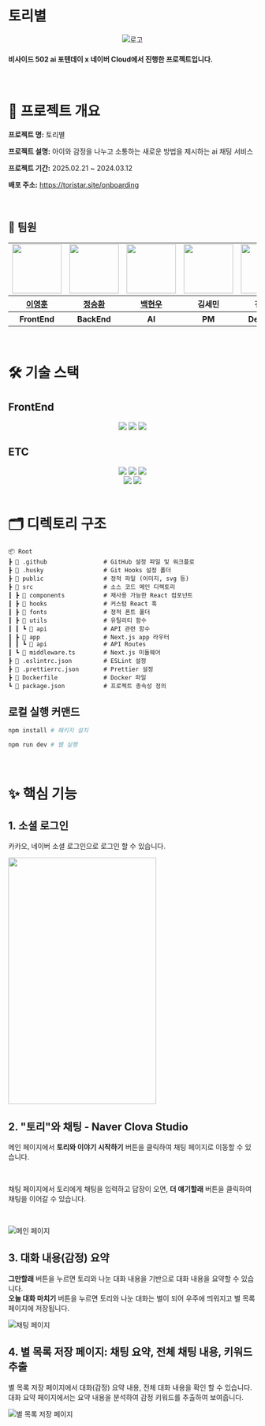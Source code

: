 # 토리별

<div  align="center">
<img src="public/readme/main.png" alt="로고">
</div>

#### 비사이드 502 ai 포텐데이 x 네이버 Cloud에서 진행한 프로젝트입니다.

<br/>

# 📝 프로젝트 개요

**프로젝트 명:** 토리별

**프로젝트 설명:** 아이와 감정을 나누고 소통하는 새로운 방법을 제시하는 ai 채팅 서비스

**프로젝트 기간:** 2025.02.21 ~ 2024.03.12

**배포 주소:** https://toristar.site/onboarding

<br/>

## 👏 팀원

<table align="center">
    <tbody>
        <tr>
            <td>
                <a href="https://github.com/tkddbs587">
                    <img src="https://avatars.githubusercontent.com/tkddbs587" width="100px" height="100px"/>
                </a>
            </td>
            <td>
                <a href="https://github.com/ralla0405">
                    <img src="https://avatars.githubusercontent.com/u/74897495?v=4" width="100" height="100"/>
                </a>
            </td>
            <td>
                <a href="https://github.com/hyunw405">
                    <img src="https://avatars.githubusercontent.com/u/81167359?v=4" width="100px" height="100px"/>
                </a>  
            </td>
            <td>
                <div>
                    <img src="public/readme/profile1.png" width="100" height="100"/>
                </div>  
            </td>
            <td>
                <div>
                    <img src="public/readme/profile2.png" width="100px" height="100px"/>
                </div>
            </td>
        </tr>
        <tr>
            <th>
                <a href="https://github.com/tkddbs587">이영훈</a>
            </th>
            <th>
                <a href="https://github.com/ralla0405">정승환</a>
            </th>
            <th>
                <a href="https://github.com/hyunw405">백현우</a>
            </th>
            <th>
                <div>김세민</div>
            </th>
            <th>
                <div>전단비</div>
            </th>
        </tr>
        <tr>
            <th>
                FrontEnd
            </th>
            <th>
                BackEnd
            </th>
            <th>
                AI
            </th>
            <th>
                PM
            </th>
            <th>
                Designer
            </th>
        </tr>
    </tbody>
</table>

<br/>

# 🛠️ 기술 스택

## FrontEnd

<div  align="center">
<img src="https://img.shields.io/badge/Next-black?style=for-the-badge&logo=next.js&logoColor=white">
<img src="https://img.shields.io/badge/typescript-%23007ACC.svg?style=for-the-badge&logo=typescript&logoColor=white">
<img src="https://img.shields.io/badge/tailwindcss-%2338B2AC.svg?style=for-the-badge&logo=tailwind-css&logoColor=white">

</div>

<!-- ![프론트](public/readme/front.png) -->

## ETC

<div  align="center">
<img src="https://img.shields.io/badge/NPM-%23CB3837.svg?style=for-the-badge&logo=npm&logoColor=white"> <img src="https://img.shields.io/badge/Prettier-F7B93E?style=for-the-badge&logo=Prettier&logoColor=white"> <img src="https://img.shields.io/badge/ESlint-4B32C3?style=for-the-badge&logo=ESlint&logoColor=white"> 
<br>
<img src="https://img.shields.io/badge/git-F05032?style=for-the-badge&logo=git&logoColor=white"> <img src="https://img.shields.io/badge/github-181717?style=for-the-badge&logo=github&logoColor=white">
</div>

<br/>

# 🗂️ 디렉토리 구조

```
📦 Root
┣ 📂 .github                # GitHub 설정 파일 및 워크플로
┣ 📂 .husky                 # Git Hooks 설정 폴더
┣ 📂 public                 # 정적 파일 (이미지, svg 등)
┣ 📂 src                    # 소스 코드 메인 디렉토리
┃ ┣ 📂 components           # 재사용 가능한 React 컴포넌트
┃ ┣ 📂 hooks                # 커스텀 React 훅
┃ ┣ 📂 fonts                # 정적 폰트 폴더
┃ ┣ 📂 utils                # 유틸리티 함수
┃ ┃ ┗ 📂 api                # API 관련 함수
┃ ┣ 📂 app                  # Next.js app 라우터
┃ ┃ ┗ 📂 api                # API Routes
┃ ┗ 📜 middleware.ts        # Next.js 미들웨어
┣ 📜 .eslintrc.json         # ESLint 설정
┣ 📜 .prettierrc.json       # Prettier 설정
┣ 📜 Dockerfile             # Docker 파일
┗ 📜 package.json           # 프로젝트 종속성 정의
```

## 로컬 실행 커맨드

```bash
npm install # 패키지 설치

npm run dev # 웹 실행
```

<br/>

# ✨ 핵심 기능

## 1. 소셜 로그인

카카오, 네이버 소셜 로그인으로 로그인 할 수 있습니다.

<img src="public/readme/login.png" width="300px" height="500px">

## 2. "토리"와 채팅 - Naver Clova Studio

메인 페이지에서 **토리와 이야기 시작하기** 버튼을 클릭하여 채팅 페이지로 이동할 수 있습니다.

<br/>

채팅 페이지에서 토리에게 채팅을 입력하고 답장이 오면, **더 얘기할래** 버튼을 클릭하여 채팅을 이어갈 수 있습니다.

<br/>

![메인 페이지](public/readme/image1.png)

## 3. 대화 내용(감정) 요약

**그만할래** 버튼을 누르면 토리와 나눈 대화 내용을 기반으로 대화 내용을 요약할 수 있습니다.
<br/>
**오늘 대화 마치기** 버튼을 누르면 토리와 나눈 대화는 별이 되어 우주에 띄워지고 별 목록 페이지에 저장됩니다.

![채팅 페이지](public/readme/image2.png)

## 4. 별 목록 저장 페이지: 채팅 요약, 전체 채팅 내용, 키워드 추출

별 목록 저장 페이지에서 대화(감정) 요약 내용, 전체 대화 내용을 확인 할 수 있습니다.
<br/>
대화 요약 페이지에서는 요약 내용을 분석하여 감정 키워드를 추출하여 보여줍니다.

![별 목록 저장 페이지](public/readme/image3.png)
